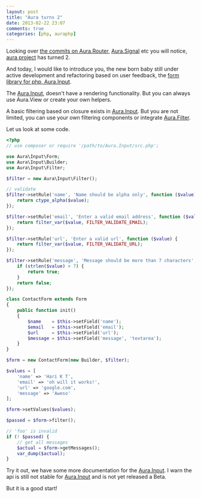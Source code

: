 ```yaml
---
layout: post
title: "Aura turns 2"
date: 2013-02-22 23:07
comments: true
categories: [php, auraphp]
---
```


Looking over [the commits on Aura.Router][], [Aura.Signal][] etc you will 
notice, [aura project][] has turned 2.

And today, I would like to introduce you, the new born baby still under active 
development and refactoring based on user feedback, the 
[form library for php, Aura.Input][].

The [Aura.Input], doesn't have a rendering functionality. But you can always 
use Aura.View or create your own helpers.

A basic filtering based on closure exists in [Aura.Input][]. But you are 
not limited, you can use your own filtering components or 
integrate [Aura.Filter][].

Let us look at some code.

```php
<?php
// use composer or require '/path/to/Aura.Input/src.php';

use Aura\Input\Form;
use Aura\Input\Builder;
use Aura\Input\Filter;

$filter = new Aura\Input\Filter();

// validate
$filter->setRule('name', 'Name should be alpha only', function ($value) {
    return ctype_alpha($value);
});

$filter->setRule('email', 'Enter a valid email address', function ($value) {
    return filter_var($value, FILTER_VALIDATE_EMAIL);
});

$filter->setRule('url', 'Enter a valid url', function ($value) {
    return filter_var($value, FILTER_VALIDATE_URL);
});

$filter->setRule('message', 'Message should be more than 7 characters', function ($value) {
    if (strlen($value) > 7) {
        return true;
    }
    return false;
});

class ContactForm extends Form
{
    public function init()
    {
        $name    = $this->setField('name');
        $email   = $this->setField('email');
        $url     = $this->setField('url');
        $message = $this->setField('message', 'textarea');
    }
}

$form = new ContactForm(new Builder, $filter);

$values = [
    'name' => 'Hari K T',
    'email' => 'oh will it works!',
    'url' => 'google.com',
    'message' => 'Aweso'
];

$form->setValues($values);

$passed = $form->filter();

// 'foo' is invalid
if (! $passed) {
    // get all messages
    $actual = $form->getMessages();
    var_dump($actual);
}
```

Try it out, we have some more documentation for the [Aura.Input][]. I warn 
the api is still not stable for [Aura.Input][] and is not yet released a Beta.

But it is a good start!

[the commits on Aura.Router]: https://github.com/auraphp/Aura.Router/commit/8de403dc49bf803a1fd641f55726079853716ab7
[form library for php, Aura.Input]: https://github.com/auraphp/Aura.Input
[aura project]: https://github.com/auraphp
[Aura.Signal]: https://github.com/auraphp/Aura.Signal
[Aura.Input]: https://github.com/auraphp/Aura.Input
[Aura.Filter]: https://github.com/auraphp/Aura.Filter
